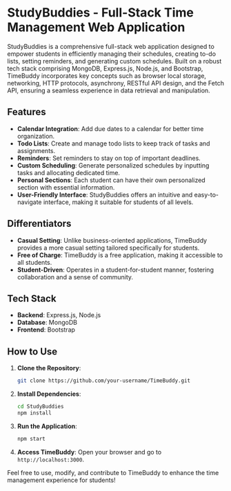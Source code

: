# StudyBuddies - Full-Stack Time Management Web Application

StudyBuddies is a comprehensive full-stack web application designed to empower students in efficiently managing their schedules, creating to-do lists, setting reminders, and generating custom schedules. Built on a robust tech stack comprising MongoDB, Express.js, Node.js, and Bootstrap, TimeBuddy incorporates key concepts such as browser local storage, networking, HTTP protocols, asynchrony, RESTful API design, and the Fetch API, ensuring a seamless experience in data retrieval and manipulation.

## Features

- **Calendar Integration**: Add due dates to a calendar for better time organization.
- **Todo Lists**: Create and manage todo lists to keep track of tasks and assignments.
- **Reminders**: Set reminders to stay on top of important deadlines.
- **Custom Scheduling**: Generate personalized schedules by inputting tasks and allocating dedicated time.
- **Personal Sections**: Each student can have their own personalized section with essential information.
- **User-Friendly Interface**: StudyBuddies offers an intuitive and easy-to-navigate interface, making it suitable for students of all levels.

## Differentiators

- **Casual Setting**: Unlike business-oriented applications, TimeBuddy provides a more casual setting tailored specifically for students.
- **Free of Charge**: TimeBuddy is a free application, making it accessible to all students.
- **Student-Driven**: Operates in a student-for-student manner, fostering collaboration and a sense of community.

## Tech Stack

- **Backend**: Express.js, Node.js
- **Database**: MongoDB
- **Frontend**: Bootstrap

## How to Use

1. **Clone the Repository**:
    ```bash
    git clone https://github.com/your-username/TimeBuddy.git
    ```

2. **Install Dependencies**:
    ```bash
    cd StudyBuddies
    npm install
    ```

3. **Run the Application**:
    ```bash
    npm start
    ```

4. **Access TimeBuddy**:
    Open your browser and go to `http://localhost:3000`.

Feel free to use, modify, and contribute to TimeBuddy to enhance the time management experience for students!
